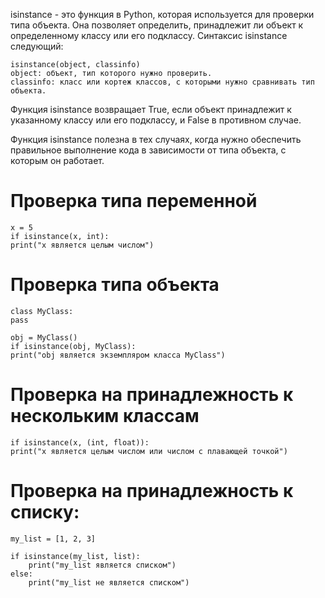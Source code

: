 isinstance - это функция в Python, которая используется для проверки типа объекта. Она позволяет определить, принадлежит
ли объект к определенному классу или его подклассу. Синтаксис isinstance следующий:

    isinstance(object, classinfo)
    object: объект, тип которого нужно проверить.
    classinfo: класс или кортеж классов, с которыми нужно сравнивать тип объекта.

Функция isinstance возвращает True, если объект принадлежит к указанному классу или его подклассу, и False в противном
случае.

Функция isinstance полезна в тех случаях, когда нужно обеспечить правильное выполнение кода в зависимости от типа
объекта, с которым он работает.


# Проверка типа переменной
    x = 5
    if isinstance(x, int):
    print("x является целым числом")

# Проверка типа объекта
    class MyClass:
    pass
    
    obj = MyClass()
    if isinstance(obj, MyClass):
    print("obj является экземпляром класса MyClass")

# Проверка на принадлежность к нескольким классам
    if isinstance(x, (int, float)):
    print("x является целым числом или числом с плавающей точкой")


# Проверка на принадлежность к списку:

    my_list = [1, 2, 3]
    
    if isinstance(my_list, list):
        print("my_list является списком")
    else:
        print("my_list не является списком")